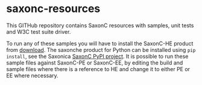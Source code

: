 # saxonc-resources
This GITHub repository contains SaxonC resources with samples, unit tests and W3C test suite driver.

To run any of these samples you will have to install the SaxonC-HE product from [download](https://saxonica.com/download/c.xml). The saxonche product for Python can be installed using `pip install`, see the Saxonica [SaxonC PyPI project](https://pypi.org/user/saxonica/).  It is possible to run these sample files against SaxonC-PE or SaxonC-EE, by editing the build and sample files where there is a reference to HE and change it to either PE or EE where necessary. 

